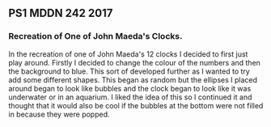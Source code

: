 ## PS1 MDDN 242 2017

### Recreation of One of John Maeda's Clocks.


In the recreation of one of John Maeda's 12 clocks I decided to first just play around. Firstly I decided to change the colour of the numbers and then the background to blue. This sort of developed further as I wanted to try add some different shapes. This began as random but the ellipses I placed around began to look like bubbles and the clock began to look like it was underwater or in an aquarium. I liked the idea of this so I continued it and thought that it would also be cool if the bubbles at the bottom were not filled in because they were popped.

